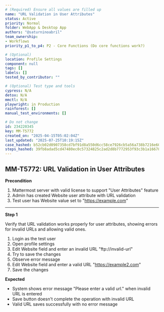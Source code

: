 ```yaml
---
# (Required) Ensure all values are filled up
name: "URL Validation in User Attributes"
status: Active
priority: Normal
folder: WebApp & Desktop App
authors: "@saturninoabril"
team_ownership:
- Workflows
priority_p1_to_p4: P2 - Core Functions (Do core functions work?)

# (Optional)
location: Profile Settings
component: null
tags: []
labels: []
tested_by_contributor: ""

# (Optional) Test type and tools
cypress: N/A
detox: N/A
mmctl: N/A
playwright: in Production
rainforest: []
manual_test_environments: []

# Do not change
id: 234220345
key: MM-T5772
created_on: "2025-04-15T05:02:04Z"
last_updated: "2025-07-25T10:19:15Z"
case_hashed: b52cb02d0907358cd7bf91d8a550d6cc58ce7926cb5a56a738b7216e60a085906fc18bf6e6a7f0fa46c3a14ca45a2f26
steps_hashed: 39fb8adad5cd47480ec0c57324825c2ad2d8b7772953f93c3b1a166788df9c779eefe71acb531eaf9021a60e9500e993
---
```


<!-- (Auto-generated) Based on frontmatter's "key" and "name" -->

## MM-T5772: URL Validation in User Attributes

**Precondition**

1. Mattermost server with valid license to support "User Attributes" feature
2. Admin has created Website user attribute with URL validation
3. Test user has Website value set to "<https://example.com>"

---

**Step 1**

Verify that URL validation works properly for user attributes, showing errors for invalid URLs and allowing valid ones.

1. Login as the test user
2. Open profile settings
3. Edit Website field and enter an invalid URL "ftp\://invalid-url"
4. Try to save the changes
5. Observe error message
6. Edit Website field and enter a valid URL "<https://example2.com>"
7. Save the changes

**Expected**

- System shows error message "Please enter a valid url." when invalid URL is entered
- Save button doesn't complete the operation with invalid URL
- Valid URL saves successfully with no error message
